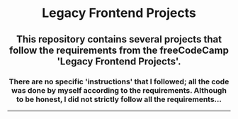 <div align="center">
<h1>Legacy Frontend Projects</h1>
<h2>This repository contains several projects that follow the requirements from the freeCodeCamp 'Legacy Frontend Projects'.</h2>
<h3>There are no specific 'instructions' that I followed; all the code was done by myself according to the requirements. Although to be honest, I did not strictly follow all the requirements...</h3>
<hr>


</div>
